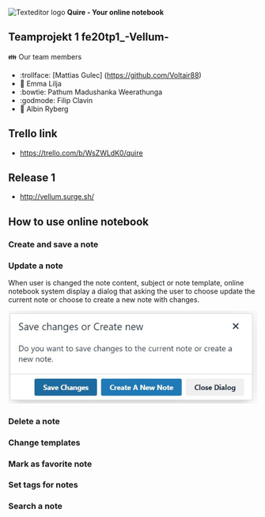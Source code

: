 ![Texteditor logo](/images/favicon.ico)  **Quire - Your online notebook**

## **Teamprojekt 1**   fe20tp1_-Vellum-

:family: Our team members

- :trollface: [Mattias Gulec] (https://github.com/Voltair88)
- :woman: Emma Lilja
- :bowtie: Pathum Madushanka Weerathunga
- :godmode: Filip Clavin 
- :man: Albin Ryberg 


## Trello link
- https://trello.com/b/WsZWLdK0/quire

## Release 1
- http://vellum.surge.sh/

## How to use online notebook

### Create and save a note

### Update a note
When user is changed the note content, subject or note template, online notebook system display a dialog that asking the user to choose update the current note or choose to create a new note with changes. 

![Update message](/images/askToupdateMsg.JPG)

### Delete a note

### Change templates

### Mark as favorite note

### Set tags for notes

### Search a note
